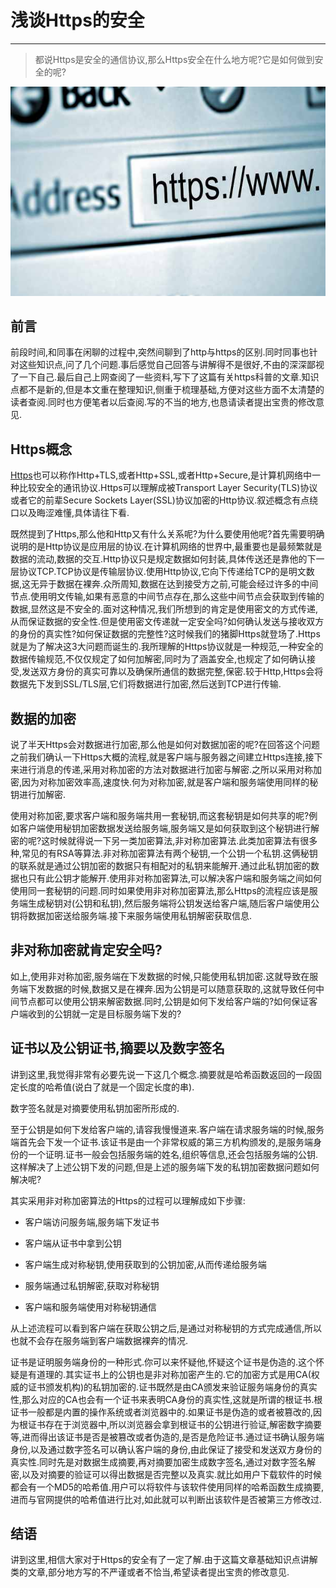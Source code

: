 # 浅谈Https的安全

--------------
> 都说Https是安全的通信协议,那么Https安全在什么地方呢?它是如何做到安全的呢?


![image](https://github.com/ToBeNumerOne/blog/blob/master/https.jpg)

## 前言

前段时间,和同事在闲聊的过程中,突然间聊到了http与https的区别.同时同事也针对这些知识点,问了几个问题.事后感觉自己回答与讲解得不是很好,不由的深深鄙视了一下自己.最后自己上网查阅了一些资料,写下了这篇有关https科普的文章.知识点都不是新的,但是本文重在整理知识,侧重于梳理基础,方便对这些方面不太清楚的读者查阅.同时也方便笔者以后查阅.写的不当的地方,也恳请读者提出宝贵的修改意见.

## Https概念

[Https](https://en.wikipedia.org/wiki/HTTPS)也可以称作Http+TLS,或者Http+SSL,或者Http+Secure,是计算机网络中一种比较安全的通讯协议.Https可以理解成被Transport Layer Security(TLS)协议或者它的前辈Secure Sockets Layer(SSL)协议加密的Http协议.叙述概念有点绕口以及晦涩难懂,具体请往下看.

既然提到了Https,那么他和Http又有什么关系呢?为什么要使用他呢?首先需要明确说明的是Http协议是应用层的协议.在计算机网络的世界中,最重要也是最频繁就是数据的流动,数据的交互.Http协议只是规定数据如何封装,具体传送还是靠他的下一层协议TCP.TCP协议是传输层协议.使用Http协议,它向下传递给TCP的是明文数据,这无异于数据在裸奔.众所周知,数据在达到接受方之前,可能会经过许多的中间节点.使用明文传输,如果有恶意的中间节点存在,那么这些中间节点会获取到传输的数据,显然这是不安全的.面对这种情况,我们所想到的肯定是使用密文的方式传递,从而保证数据的安全性.但是使用密文传递就一定安全吗?如何确认发送与接收双方的身份的真实性?如何保证数据的完整性?这时候我们的猪脚Https就登场了.Https就是为了解决这3大问题而诞生的.我所理解的Https协议就是一种规范,一种安全的数据传输规范,不仅仅规定了如何加解密,同时为了涵盖安全,也规定了如何确认接受,发送双方身份的真实可靠以及确保所通信的数据完整,保密.较于Http,Https会将数据先下发到SSL/TLS层,它们将数据进行加密,然后送到TCP进行传输.

## 数据的加密

说了半天Https会对数据进行加密,那么他是如何对数据加密的呢?在回答这个问题之前我们确认一下Https大概的流程,就是客户端与服务器之间建立Https连接,接下来进行消息的传递,采用对称加密的方法对数据进行加密与解密.之所以采用对称加密,因为对称加密效率高,速度快.何为对称加密,就是客户端和服务端使用同样的秘钥进行加解密.

使用对称加密,要求客户端和服务端共用一套秘钥,而这套秘钥是如何共享的呢?例如客户端使用秘钥加密数据发送给服务端,服务端又是如何获取到这个秘钥进行解密的呢?这时候就得说一下另一类加密算法,非对称加密算法.此类加密算法有很多种,常见的有RSA等算法.非对称加密算法有两个秘钥,一个公钥一个私钥.这俩秘钥的联系就是通过公钥加密的数据只有相配对的私钥来能解开.通过此私钥加密的数据也只有此公钥才能解开.使用非对称加密算法,可以解决客户端和服务端之间如何使用同一套秘钥的问题.同时如果使用非对称加密算法,那么Https的流程应该是服务端生成秘钥对(公钥和私钥),然后服务端将公钥发送给客户端,随后客户端使用公钥将数据加密送给服务端.接下来服务端使用私钥解密获取信息.

## 非对称加密就肯定安全吗?

如上,使用非对称加密,服务端在下发数据的时候,只能使用私钥加密.这就导致在服务端下发数据的时候,数据又是在裸奔.因为公钥是可以随意获取的,这就导致任何中间节点都可以使用公钥来解密数据.同时,公钥是如何下发给客户端的?如何保证客户端收到的公钥就一定是目标服务端下发的?

## 证书以及公钥证书,摘要以及数字签名


讲到这里,我觉得非常有必要先说一下这几个概念.摘要就是哈希函数返回的一段固定长度的哈希值(说白了就是一个固定长度的串).

数字签名就是对摘要使用私钥加密所形成的.

至于公钥是如何下发给客户端的,请容我慢慢道来.客户端在请求服务端的时候,服务端首先会下发一个证书.该证书是由一个非常权威的第三方机构颁发的,是服务端身份的一个证明.证书一般会包括服务端的姓名,组织等信息,还会包括服务端的公钥.这样解决了上述公钥下发的问题,但是上述的服务端下发的私钥加密数据问题如何解决呢?

其实采用非对称加密算法的Https的过程可以理解成如下步骤:

*	客户端访问服务端,服务端下发证书

*	客户端从证书中拿到公钥

*	客户端生成对称秘钥,使用获取到的公钥加密,从而传递给服务端

*	服务端通过私钥解密,获取对称秘钥 

*	客户端和服务端使用对称秘钥通信

从上述流程可以看到客户端在获取公钥之后,是通过对称秘钥的方式完成通信,所以也就不会存在服务端到客户端数据裸奔的情况. 

证书是证明服务端身份的一种形式.你可以来怀疑他,怀疑这个证书是伪造的.这个怀疑是有道理的.其实证书上的公钥也是非对称加密产生的.它的加密方式是用CA(权威的证书颁发机构)的私钥加密的.证书既然是由CA颁发来验证服务端身份的真实性,那么对应的CA也会有一个证书来表明CA身份的真实性,这就是所谓的根证书.根证书一般都是内置的操作系统或者浏览器中的.如果证书是伪造的或者被篡改的,因为根证书存在于浏览器中,所以浏览器会拿到根证书的公钥进行验证,解密数字摘要等,进而得出该证书是否是被篡改或者伪造的,是否是危险证书.通过证书确认服务端身份,以及通过数字签名可以确认客户端的身份,由此保证了接受和发送双方身份的真实性.同时先是对数据生成摘要,再对摘要加密生成数字签名,通过对数字签名解密,以及对摘要的验证可以得出数据是否完整以及真实.就比如用户下载软件的时候都会有一个MD5的哈希值.用户可以将软件与该软件使用同样的哈希函数生成摘要,进而与官网提供的哈希值进行比对,如此就可以判断出该软件是否被第三方修改过.

## 结语

讲到这里,相信大家对于Https的安全有了一定了解.由于这篇文章基础知识点讲解类的文章,部分地方写的不严谨或者不恰当,希望读者提出宝贵的修改意见.







